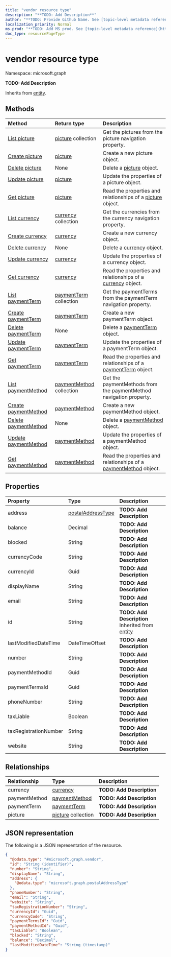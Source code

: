 ```yaml
---
title: "vendor resource type"
description: "**TODO: Add Description**"
author: "**TODO: Provide Github Name. See [topic-level metadata reference](https://msgo.azurewebsites.net/add/document/guidelines/metadata.html#topic-level-metadata)**"
localization_priority: Normal
ms.prod: "**TODO: Add MS prod. See [topic-level metadata reference](https://msgo.azurewebsites.net/add/document/guidelines/metadata.html#topic-level-metadata)**"
doc_type: resourcePageType
---
```


# vendor resource type


Namespace: microsoft.graph

**TODO: Add Description**


Inherits from [entity](../resources/entity.md).

## Methods
|Method|Return type|Description|
|:---|:---|:---|
|[List picture](../api/vendor-list-picture.md)|[picture](../resources/picture.md) collection|Get the pictures from the picture navigation property.|
|[Create picture](../api/vendor-post-picture.md)|[picture](../resources/picture.md)|Create a new picture object.|
|[Delete picture](../api/vendor-delete-picture.md)|None|Delete a [picture](../resources/picture.md) object.|
|[Update picture](../api/vendor-update-picture.md)|[picture](../resources/picture.md)|Update the properties of a picture object.|
|[Get picture](../api/picture-get.md)|[picture](../resources/picture.md)|Read the properties and relationships of a [picture](../resources/picture.md) object.|
|[List currency](../api/vendor-list-currency.md)|[currency](../resources/currency.md) collection|Get the currencies from the currency navigation property.|
|[Create currency](../api/vendor-post-currency.md)|[currency](../resources/currency.md)|Create a new currency object.|
|[Delete currency](../api/vendor-delete-currency.md)|None|Delete a [currency](../resources/currency.md) object.|
|[Update currency](../api/vendor-update-currency.md)|[currency](../resources/currency.md)|Update the properties of a currency object.|
|[Get currency](../api/currency-get.md)|[currency](../resources/currency.md)|Read the properties and relationships of a [currency](../resources/currency.md) object.|
|[List paymentTerm](../api/vendor-list-paymentterm.md)|[paymentTerm](../resources/paymentterm.md) collection|Get the paymentTerms from the paymentTerm navigation property.|
|[Create paymentTerm](../api/vendor-post-paymentterm.md)|[paymentTerm](../resources/paymentterm.md)|Create a new paymentTerm object.|
|[Delete paymentTerm](../api/vendor-delete-paymentterm.md)|None|Delete a [paymentTerm](../resources/paymentterm.md) object.|
|[Update paymentTerm](../api/vendor-update-paymentterm.md)|[paymentTerm](../resources/paymentterm.md)|Update the properties of a paymentTerm object.|
|[Get paymentTerm](../api/paymentterm-get.md)|[paymentTerm](../resources/paymentterm.md)|Read the properties and relationships of a [paymentTerm](../resources/paymentterm.md) object.|
|[List paymentMethod](../api/vendor-list-paymentmethod.md)|[paymentMethod](../resources/paymentmethod.md) collection|Get the paymentMethods from the paymentMethod navigation property.|
|[Create paymentMethod](../api/vendor-post-paymentmethod.md)|[paymentMethod](../resources/paymentmethod.md)|Create a new paymentMethod object.|
|[Delete paymentMethod](../api/vendor-delete-paymentmethod.md)|None|Delete a [paymentMethod](../resources/paymentmethod.md) object.|
|[Update paymentMethod](../api/vendor-update-paymentmethod.md)|[paymentMethod](../resources/paymentmethod.md)|Update the properties of a paymentMethod object.|
|[Get paymentMethod](../api/paymentmethod-get.md)|[paymentMethod](../resources/paymentmethod.md)|Read the properties and relationships of a [paymentMethod](../resources/paymentmethod.md) object.|

## Properties
|Property|Type|Description|
|:---|:---|:---|
|address|[postalAddressType](../resources/postaladdresstype.md)|**TODO: Add Description**|
|balance|Decimal|**TODO: Add Description**|
|blocked|String|**TODO: Add Description**|
|currencyCode|String|**TODO: Add Description**|
|currencyId|Guid|**TODO: Add Description**|
|displayName|String|**TODO: Add Description**|
|email|String|**TODO: Add Description**|
|id|String|**TODO: Add Description** Inherited from [entity](../resources/entity.md)|
|lastModifiedDateTime|DateTimeOffset|**TODO: Add Description**|
|number|String|**TODO: Add Description**|
|paymentMethodId|Guid|**TODO: Add Description**|
|paymentTermsId|Guid|**TODO: Add Description**|
|phoneNumber|String|**TODO: Add Description**|
|taxLiable|Boolean|**TODO: Add Description**|
|taxRegistrationNumber|String|**TODO: Add Description**|
|website|String|**TODO: Add Description**|

## Relationships
|Relationship|Type|Description|
|:---|:---|:---|
|currency|[currency](../resources/currency.md)|**TODO: Add Description**|
|paymentMethod|[paymentMethod](../resources/paymentmethod.md)|**TODO: Add Description**|
|paymentTerm|[paymentTerm](../resources/paymentterm.md)|**TODO: Add Description**|
|picture|[picture](../resources/picture.md) collection|**TODO: Add Description**|

## JSON representation
The following is a JSON representation of the resource.
<!-- {
  "blockType": "resource",
  "keyProperty": "id",
  "@odata.type": "microsoft.graph.vendor",
  "baseType": "microsoft.graph.entity",
  "openType": false
}
-->
``` json
{
  "@odata.type": "#microsoft.graph.vendor",
  "id": "String (identifier)",
  "number": "String",
  "displayName": "String",
  "address": {
    "@odata.type": "microsoft.graph.postalAddressType"
  },
  "phoneNumber": "String",
  "email": "String",
  "website": "String",
  "taxRegistrationNumber": "String",
  "currencyId": "Guid",
  "currencyCode": "String",
  "paymentTermsId": "Guid",
  "paymentMethodId": "Guid",
  "taxLiable": "Boolean",
  "blocked": "String",
  "balance": "Decimal",
  "lastModifiedDateTime": "String (timestamp)"
}
```

